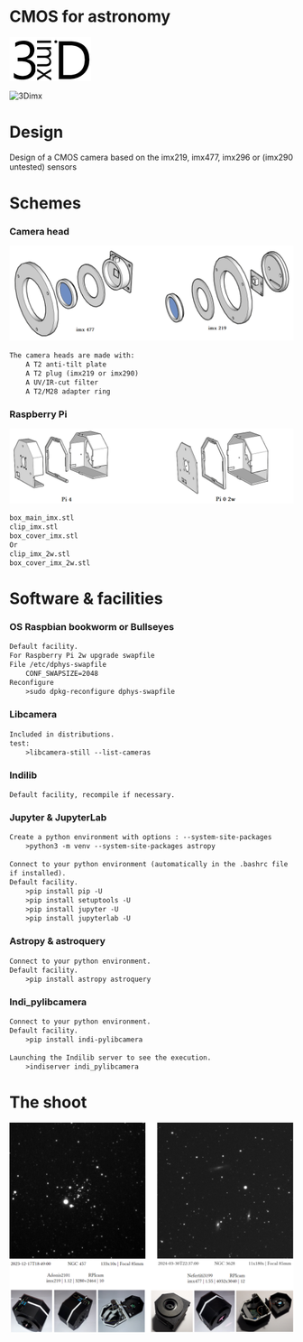 # CMOS for astronomy
![3Dimx](3Dimx.png?raw=true "3Dimx.png")

![3Dimx](http://img.shields.io/badge/powered%20by-3Dimx-blue.svg?style=flat)

# Design
Design of a CMOS camera based on the imx219, imx477, imx296 or (imx290 untested) sensors

# Schemes

### Camera head
<img src="3D_camera_head.png">

	The camera heads are made with:
		A T2 anti-tilt plate
		A T2 plug (imx219 or imx290)
		A UV/IR-cut filter
		A T2/M28 adapter ring

### Raspberry Pi
<img src="3D_Pi.png">
	
	box_main_imx.stl
	clip_imx.stl 
	box_cover_imx.stl
	Or	
	clip_imx_2w.stl 
	box_cover_imx_2w.stl
	
# Software & facilities

### OS Raspbian bookworm or Bullseyes 
	Default facility.
	For Raspberry Pi 2w upgrade swapfile
	File /etc/dphys-swapfile
		CONF_SWAPSIZE=2048
	Reconfigure
		>sudo dpkg-reconfigure dphys-swapfile
	
### Libcamera
	Included in distributions.
	test:
		>libcamera-still --list-cameras
	
### Indilib
	Default facility, recompile if necessary.
	
### Jupyter & JupyterLab
	Create a python environment with options : --system-site-packages
		>python3 -m venv --system-site-packages astropy
		
	Connect to your python environment (automatically in the .bashrc file if installed).
	Default facility.
		>pip install pip -U
		>pip install setuptools -U
		>pip install jupyter -U
		>pip install jupyterlab -U
		
### Astropy & astroquery
	Connect to your python environment.
	Default facility.
		>pip install astropy astroquery
		
### Indi_pylibcamera
	Connect to your python environment.
	Default facility.
		>pip install indi-pylibcamera
			
	Launching the Indilib server to see the execution.
		>indiserver indi_pylibcamera
		
		
# The shoot
<img src="3Dshoot.png">